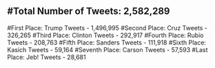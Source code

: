 #Total Number of Tweets: 2,582,289 
---
#First Place: Trump Tweets - 1,496,995
#Second Place: Cruz Tweets - 326,265
#Third Place: Clinton Tweets - 292,917
#Fourth Place: Rubio Tweets - 208,763
#Fifth Place: Sanders Tweets - 111,918
#Sixth Place: Kasich Tweets - 59,164
#Seventh Place: Carson Tweets - 57,593
#Last Place: Jeb! Tweets - 28,681
